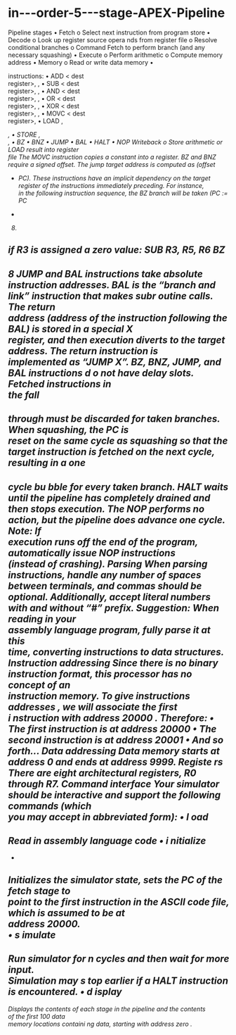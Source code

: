 # in---order-5---stage-APEX-Pipeline
Pipeline	stages
•
Fetch
o
Select	next	instruction	from	program	store
•
Decode
o
Look	up	register	source	opera
nds	from	register	file
o
Resolve	conditional	branches
o
Command	Fetch	to	perform	branch	(and	any	necessary	squashing)
•
Execute
o
Perform	arithmetic
o
Compute	memory	address
•
Memory
o
Read	or	write	data	memory
•


instructions:
•
ADD	<
dest	
register>,	<register>,	<register	or	literal>
•
SUB	<
dest	
register>,	<register>,	<register	or	literal>
•
AND	<
dest	
register>,	<register>,	<register	or	literal>
•
OR	<
dest	
register>,	<register>,	<register	or	literal>
•
XOR	<
dest	
register>,	<register>,	<register	or	literal>
•
MOVC	<
dest	
register>,	<literal>
•
LOAD	<data
register>,	<address	register>,	<literal	offset>
•
STORE	<data	register>,	<address	register>,	<literal	offset>
•
BZ	<literal	offset>
•
BNZ	<literal	offset>
•
JUMP	<absolute	instruction	address>
•
BAL	<absolute	instruction	address>
•
HALT
•
NOP
Writeback
o
Store	arithmetic	or	LOAD	result	into	register	
file
The	MOVC	instruction	
copies	a	constant	into	a	register.
BZ	and	BNZ	require	a	signed	offset.		The	jump	target	address	is	computed	as	(offset	
+	PC).
These	instructions	have	an	implicit	dependency	on	the	target	register	of	the	
instructions	immediately	preceding.		For	instance,	
in	the	following	instruction	
sequence,	the	BZ	branch	will	be	taken
(PC	:=	PC
-
8)
if	R3	is	assigned	a	zero	value:
SUB	R3,	R5,	R6
BZ	
-
8
JUMP	and	BAL	instructions	take	absolute	instruction	addresses.
BAL	is	the	“branch	and	link”	instruction	that	makes	subr
outine	calls.		The	return	
address	(address	of	the	instruction	following	the	BAL)	is	stored	in	a	special	X	
register,	and	then	execution	diverts	to	the	target	address.		The	return	instruction	is	
implemented	as	“JUMP	X”.
BZ,	BNZ,	JUMP,	and	BAL	instructions	d
o	not	have	delay	slots.		Fetched	instructions	in	
the	fall
-
through	must	be	discarded	for	taken	branches.
When	squashing,	the	PC	is	
reset	on	the	same	cycle	as	squashing	so	that	the	target	instruction	is	fetched	on	the	
next	cycle,	resulting	in	a	one
-
cycle	bu
bble	for	every	taken	branch.
HALT	waits	until	the	pipeline	has	completely	drained	and	then	stops	execution.
The	NOP	performs	no	action,	but	the	pipeline	does	advance	one	cycle.
Note:		If	
execution	runs	off	the	end	
of	the	program,	automatically	issue	NOP
instructions	
(instead	of	crashing).
Parsing
When	parsing	instructions,	handle	any	number	of	spaces	between	terminals,	and	
commas	should	be	optional.		Additionally,	accept	literal	numbers	with	and	without	
“#”	prefix.
Suggestion:		When	reading	in	your	
assembly	language	program,	fully	parse	it	at	this	
time,	converting	instructions	to	data	structures.
Instruction	addressing
Since	there	is	no	binary	instruction	format,	this	processor	has	no	concept	of	an	
instruction	memory.		To	give	instructions	addresses
,	we	will	associate	the	first	
i
nstruction	with	address	20000
.		Therefore:
•
The	first
instruction	is	at	address	20000
•
The	second	instruction	
is	at	address	20001
•
And	so	forth...
Data	addressing
Data	memory	starts	at	address	0	and	ends	at	address	9999.
Registe
rs
There	are	eight	architectural	registers,	R0	through	R7.
Command	interface
Your	simulator	should	be	interactive	and	support	the	following	commands	(which	
you	may	accept	in	abbreviated	form):
•
l
oad	<filename>
--
Read	in	assembly	language	code
•
i
nitialize
-
-
Initializes	the	simulator	state,	sets	the	PC	of	the	fetch	stage	to	
point	to	the	first	instruction	in	the	
ASCII
code	file,	which	is	assumed	to	be	at	
address	20000.	
•
s
imulate	<n>
--
Run	simulator	for	
n
cycles	and	then	wait	for	more	input.		
Simulation	may	s
top	earlier	if	a	HALT	instruction	is	encountered.
•
d
isplay
--
Displays	the	contents	of	each	stage	in	the	pipeline	and	the	contents	
of	the	first	100	
data	
memory	locations	containi
ng	data,	starting	with	address	
zero
.	
